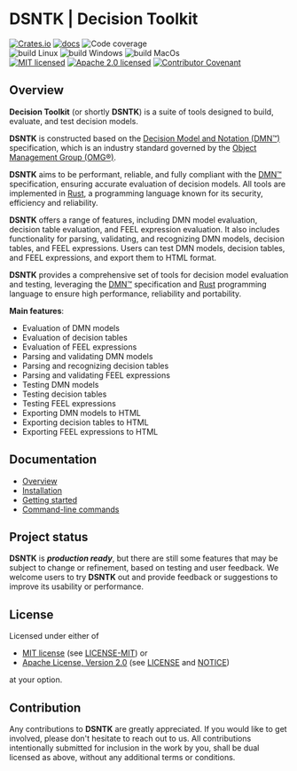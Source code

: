 # DSNTK | Decision Toolkit

[![Crates.io][crates-badge]][crates-url]
[![docs][docs-badge]][docs-url]
![Code coverage][coverage-badge]<br/>
![build Linux][build-badge-linux]
![build Windows][build-badge-windows]
![build MacOs][build-badge-macos]<br/>
[![MIT licensed][mit-badge]][mit-license-url]
[![Apache 2.0 licensed][apache-badge]][apache-license-url]
[![Contributor Covenant][cc-badge]][cc-url]

[crates-badge]: https://img.shields.io/crates/v/dsntk.svg
[crates-url]: https://crates.io/crates/dsntk
[docs-badge]: https://docs.rs/dsntk/badge.svg
[docs-url]: https://docs.rs/dsntk
[coverage-badge]: https://img.shields.io/badge/Code%20coverage-97%25-green.svg
[build-badge-linux]: https://github.com/dsntk/dsntk-rs/actions/workflows/build-linux.yml/badge.svg
[build-badge-windows]: https://github.com/dsntk/dsntk-rs/actions/workflows/build-windows.yml/badge.svg
[build-badge-macos]: https://github.com/dsntk/dsntk-rs/actions/workflows/build-macos.yml/badge.svg
[mit-badge]: https://img.shields.io/badge/License-MIT-blue.svg
[mit-url]: https://opensource.org/licenses/MIT
[mit-license-url]: https://github.com/dsntk/dsntk-rs/blob/main/LICENSE-MIT
[apache-badge]: https://img.shields.io/badge/License-Apache%202.0-blue.svg
[apache-url]: https://www.apache.org/licenses/LICENSE-2.0
[apache-license-url]: https://github.com/dsntk/dsntk-rs/blob/main/LICENSE
[apache-notice-url]: https://github.com/dsntk/dsntk-rs/blob/main/NOTICE
[cc-badge]: https://img.shields.io/badge/Contributor%20Covenant-2.1-4baaaa.svg
[cc-url]: https://github.com/dsntk/dsntk-rs/blob/main/CODE_OF_CONDUCT.md

## Overview

**Decision Toolkit** (or shortly **DSNTK**) is a suite of tools designed to build, evaluate, and test decision models.

**DSNTK** is constructed based on the [Decision Model and Notation (DMN™)](https://www.omg.org/dmn/)
specification, which is an industry standard governed by the [Object Management Group (OMG®)](https://www.omg.org/).

**DSNTK** aims to be performant, reliable, and fully compliant with the [DMN™](https://www.omg.org/spec/DMN) specification,
ensuring accurate evaluation of decision models. All tools are implemented in [Rust](https://www.rust-lang.org/),
a programming language known for its security, efficiency and reliability.

**DSNTK** offers a range of features, including DMN model evaluation, decision table evaluation, and FEEL expression evaluation.
It also includes functionality for parsing, validating, and recognizing DMN models, decision tables, and FEEL expressions.
Users can test DMN models, decision tables, and FEEL expressions, and export them to HTML format.

**DSNTK** provides a comprehensive set of tools for decision model evaluation and testing,
leveraging the [DMN™](https://www.omg.org/spec/DMN) specification and [Rust](https://www.rust-lang.org/) programming language
to ensure high performance, reliability and portability.

**Main features**:
- Evaluation of DMN models
- Evaluation of decision tables
- Evaluation of FEEL expressions
- Parsing and validating DMN models
- Parsing and recognizing decision tables
- Parsing and validating FEEL expressions
- Testing DMN models
- Testing decision tables
- Testing FEEL expressions
- Exporting DMN models to HTML
- Exporting decision tables to HTML
- Exporting FEEL expressions to HTML

## Documentation
- [Overview](https://dsntk.io/overview.html)
- [Installation](https://dsntk.io/user-guide/installation.html)
- [Getting started](https://dsntk.io/user-guide/getting-started.html)
- [Command-line commands](https://dsntk.io/user-guide/commands.html)

## Project status

**DSNTK** is _**production ready**_, but there are still some features that may be subject to change or refinement,
based on testing and user feedback. We welcome users to try **DSNTK** out and provide feedback or suggestions
to improve its usability or performance.

## License

Licensed under either of

- [MIT license][mit-url] (see [LICENSE-MIT][mit-license-url]) or
- [Apache License, Version 2.0][apache-url] (see [LICENSE][apache-license-url] and [NOTICE][apache-notice-url])

at your option.

## Contribution

Any contributions to **DSNTK** are greatly appreciated. 
If you would like to get involved, please don't hesitate to reach out to us.
All contributions intentionally submitted for inclusion in the work by you, 
shall be dual licensed as above, without any additional terms or conditions.
